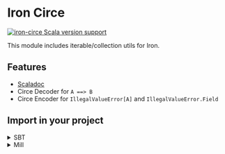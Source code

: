 # Iron Circe

[![iron-circe Scala version support](https://index.scala-lang.org/iltotore/iron/iron-circe/latest-by-scala-version.svg)](https://index.scala-lang.org/iltotore/iron/iron-circe)

This module includes iterable/collection utils for Iron.

## Features

- [Scaladoc](https://iltotore.github.io/iron/scaladoc/api/io/github/iltotore/iron/circe.html)
- Circe Decoder for `A ==> B`
- Circe Encoder for `IllegalValueError[A]` and `IllegalValueError.Field`

## Import in your project

<details>
<summary>SBT</summary>

```scala
libraryDependencies += "io.github.iltotore" %% "iron-circe" % "version"
```

</details>

<details>
<summary>Mill</summary>

```scala
ivy"io.github.iltotore::iron-circe:version"
```

</details>
